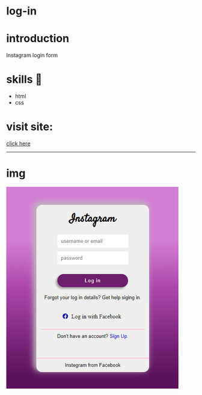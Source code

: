 # log-in

# introduction 
Instagram login form

# skills :small_red_triangle_down:
* html
* css
# visit site: 
[click here](https://israazohud.github.io/log-in/)
***
# img

![](login-instagram.png)
